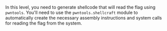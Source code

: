 In this level, you need to generate shellcode that will read the flag using `pwntools`. You'll need to use the `pwntools.shellcraft` module to automatically create the necessary assembly instructions and system calls for reading the flag from the system.